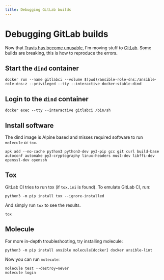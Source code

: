 ```yaml
---
title: Debugging GitLab builds
---
```


# Debugging GitLab builds

Now that [Travis has become unusable](https://blog.travis-ci.com/2020-11-02-travis-ci-new-billing), I'm moving stuff to [GitLab](https://gitlab.com/robertdebock). Some builds are breaking, this is how to reproduce the errors.

## Start the `dind` container

```shell
docker run --name gitlabci --volume $(pwd)/ansible-role-dns:/ansible-role-dns:z --privileged --tty --interactive docker:stable-dind
```

## Login to the `dind` container

```shell
docker exec --tty --interactive gitlabci /bin/sh
```

## Install software

The dind image is Alpine based and misses required software to run `molecule` or `tox`.

```shell
apk add --no-cache python3 python3-dev py3-pip gcc git curl build-base autoconf automake py3-cryptography linux-headers musl-dev libffi-dev openssl-dev openssh
```

## Tox

GitLab CI tries to run tox (if `tox.ini` is found). To emulate GitLab CI, run:

```shell
python3 -m pip install tox --ignore-installed
```

And simply run `tox` to see the results.

```shell
tox
```

## Molecule

For more in-depth troubleshooting, try installing molecule:

```
python3 -m pip install ansible molecule[docker] docker ansible-lint
```

Now you can run `molecule`:

```shell
molecule test --destroy=never
molecule login
```
